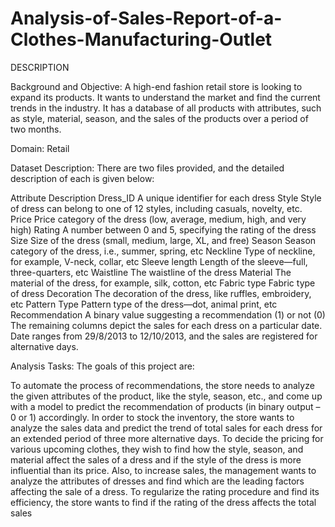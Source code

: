 # Analysis-of-Sales-Report-of-a-Clothes-Manufacturing-Outlet

DESCRIPTION

Background and Objective:
A high-end fashion retail store is looking to expand its products. It wants to understand the market and find the current trends in the industry. It has a database of all products with attributes, such as style, material, season, and the sales of the products over a period of two months.

Domain: Retail

Dataset Description:
There are two files provided, and the detailed description of each is given below:

 

Attribute 	Description
Dress_ID 	A unique identifier for each dress
Style	Style of dress can belong to one of 12 styles, including casuals, novelty, etc.
Price 	Price category of the dress (low, average, medium, high, and very high)
Rating	A number between 0 and 5, specifying the rating of the dress
Size	Size of the dress (small, medium, large, XL, and free)
Season	Season category of the dress, i.e., summer, spring, etc
Neckline	Type of neckline, for example, V-neck, collar, etc
Sleeve length	Length of the sleeve—full, three-quarters, etc
Waistline	The waistline of the dress
Material 	The material of the dress, for example, silk, cotton, etc
Fabric type 	Fabric type of dress
Decoration	The decoration of the dress, like ruffles, embroidery, etc
Pattern Type	Pattern type of the dress—dot, animal print, etc
Recommendation	A binary value suggesting a recommendation (1) or not (0)
The remaining columns depict the sales for each dress on a particular date.
Date ranges from 29/8/2013 to 12/10/2013, and the sales are registered for alternative days.

Analysis Tasks:
The goals of this project are:

To automate the process of recommendations, the store needs to analyze the given attributes of the product, like the style, season, etc., and come up with a model to predict the recommendation of products (in binary output – 0 or 1) accordingly.
In order to stock the inventory, the store wants to analyze the sales data and predict the trend of total sales for each dress for an extended period of three more alternative days.
To decide the pricing for various upcoming clothes, they wish to find how the style, season, and material affect the sales of a dress and if the style of the dress is more influential than its price.
Also, to increase sales, the management wants to analyze the attributes of dresses and find which are the leading factors affecting the sale of a dress.
To regularize the rating procedure and find its efficiency, the store wants to find if the rating of the dress affects the total sales
